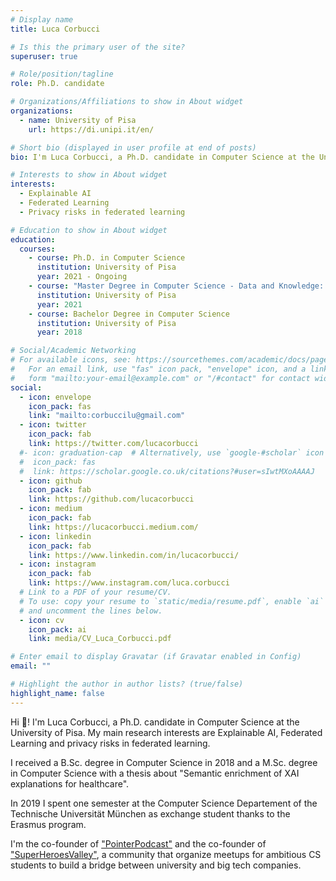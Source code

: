 ```yaml
---
# Display name
title: Luca Corbucci

# Is this the primary user of the site?
superuser: true

# Role/position/tagline
role: Ph.D. candidate

# Organizations/Affiliations to show in About widget
organizations:
  - name: University of Pisa
    url: https://di.unipi.it/en/

# Short bio (displayed in user profile at end of posts)
bio: I'm Luca Corbucci, a Ph.D. candidate in Computer Science at the University of Pisa, my main research interests are Explainable AI, Federated Learning and privacy risks in federated learning.

# Interests to show in About widget
interests:
  - Explainable AI
  - Federated Learning
  - Privacy risks in federated learning

# Education to show in About widget
education:
  courses:
    - course: Ph.D. in Computer Science
      institution: University of Pisa
      year: 2021 - Ongoing
    - course: "Master Degree in Computer Science - Data and Knowledge: Science and Technologies curriculum"
      institution: University of Pisa
      year: 2021
    - course: Bachelor Degree in Computer Science
      institution: University of Pisa
      year: 2018

# Social/Academic Networking
# For available icons, see: https://sourcethemes.com/academic/docs/page-builder/#icons
#   For an email link, use "fas" icon pack, "envelope" icon, and a link in the
#   form "mailto:your-email@example.com" or "/#contact" for contact widget.
social:
  - icon: envelope
    icon_pack: fas
    link: "mailto:corbuccilu@gmail.com"
  - icon: twitter
    icon_pack: fab
    link: https://twitter.com/lucacorbucci
  #- icon: graduation-cap  # Alternatively, use `google-#scholar` icon from `ai` icon pack
  #  icon_pack: fas
  #  link: https://scholar.google.co.uk/citations?#user=sIwtMXoAAAAJ
  - icon: github
    icon_pack: fab
    link: https://github.com/lucacorbucci
  - icon: medium
    icon_pack: fab
    link: https://lucacorbucci.medium.com/
  - icon: linkedin
    icon_pack: fab
    link: https://www.linkedin.com/in/lucacorbucci/
  - icon: instagram
    icon_pack: fab
    link: https://www.instagram.com/luca.corbucci
  # Link to a PDF of your resume/CV.
  # To use: copy your resume to `static/media/resume.pdf`, enable `ai` icons in `params.toml`,
  # and uncomment the lines below.
  - icon: cv
    icon_pack: ai
    link: media/CV_Luca_Corbucci.pdf

# Enter email to display Gravatar (if Gravatar enabled in Config)
email: ""

# Highlight the author in author lists? (true/false)
highlight_name: false
---
```


Hi 👋! I'm Luca Corbucci, a Ph.D. candidate in Computer Science at the University of Pisa. My main research interests are Explainable AI, Federated Learning and privacy risks in federated learning.

I received a B.Sc. degree in Computer Science in 2018 and a M.Sc. degree in Computer Science with a thesis about "Semantic enrichment of XAI explanations for healthcare".

In 2019 I spent one semester at the Computer Science Departement of the Technische Universität München as exchange student thanks to the Erasmus program.

I'm the co-founder of ["PointerPodcast"](https://pointerpodcast.it/) and the co-founder of ["SuperHeroesValley"](https://www.superheroesvalley.fun/), a community that organize meetups for ambitious CS students to build a bridge between university and big tech companies.

<!---{{< icon name="download" pack="fas" >}} Download my {{< staticref "media/demo_resume.pdf" "newtab" >}}resumé{{< /staticref >}}--->
